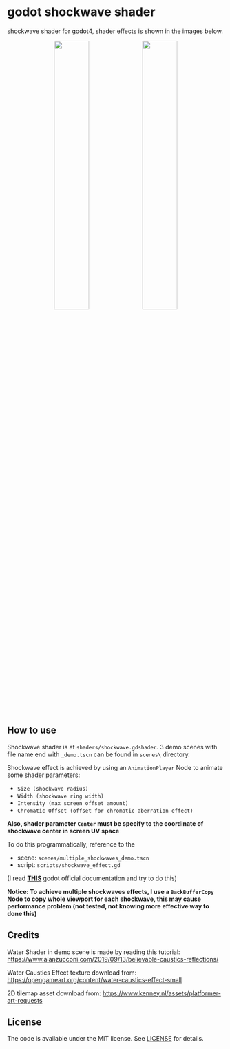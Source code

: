 # godot shockwave shader
shockwave shader for godot4, shader effects is shown in the images below.
<p align="center">
 <img src="https://github.com/shizu0817/godot-shockwave-shader/assets/54024777/1d2857a8-ce0e-4ffe-9f75-0de53416d010" width="40%"/>
 <img src="https://github.com/shizu0817/godot-shockwave-shader/assets/54024777/e20988d0-ecdb-4b82-80c1-554b31b76f98" width="40%"/>
</p>

## How to use
Shockwave shader is at `shaders/shockwave.gdshader`. 3 demo scenes with file name end with `_demo.tscn` can be found in `scenes\` directory.

Shockwave effect is achieved by using an `AnimationPlayer` Node to animate some shader parameters:
* `Size (shockwave radius)`
* `Width (shockwave ring width)`
* `Intensity (max screen offset amount)`
* `Chromatic Offset (offset for chromatic aberration effect)`

**Also, shader parameter `Center` must be specify to the coordinate of shockwave center in screen UV space**

To do this programmatically, reference to the
* scene: `scenes/multiple_shockwaves_demo.tscn`
* script: `scripts/shockwave_effect.gd`

(I read **[THIS](https://docs.godotengine.org/en/4.1/tutorials/2d/2d_transforms.html)** godot official documentation and try to do this)

**Notice: To achieve multiple shockwaves effects, I use a `BackBufferCopy` Node to copy whole viewport for each shockwave, this may cause performance problem (not tested, not knowing more effective way to done this)**

## Credits
Water Shader in demo scene is made by reading this tutorial: https://www.alanzucconi.com/2019/09/13/believable-caustics-reflections/

Water Caustics Effect texture download from: https://opengameart.org/content/water-caustics-effect-small

2D tilemap asset download from: https://www.kenney.nl/assets/platformer-art-requests

## License
The code is available under the MIT license. See [LICENSE](LICENSE) for details.
